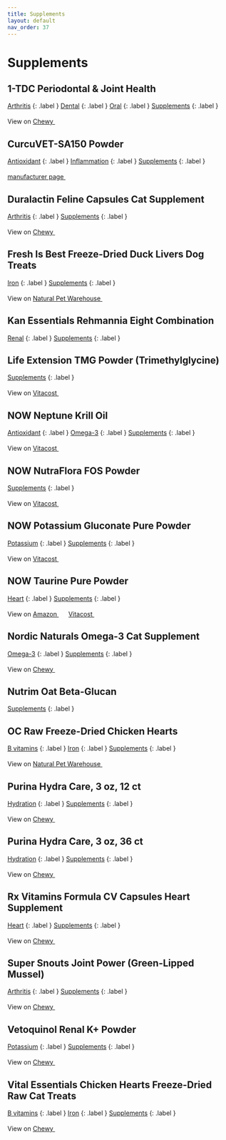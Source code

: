 ```yaml
---
title: Supplements
layout: default
nav_order: 37
---
```


# Supplements

## 1-TDC Periodontal & Joint Health

[Arthritis](arthritis.html)
{: .label }
[Dental](dental.html)
{: .label }
[Oral](oral.html)
{: .label }
[Supplements](supplements.html)
{: .label }


View on <a href="https://www.chewy.com/dp/231714" class="external" target="_blank">Chewy <svg width="18" height="18" viewBox="0 0 24 24" aria-labelledby="svg-external-link-title"><use xlink:href="#svg-external-link"></use></svg></a>

## CurcuVET-SA150 Powder

[Antioxidant](antioxidant.html)
{: .label }
[Inflammation](inflammation.html)
{: .label }
[Supplements](supplements.html)
{: .label }


 <a href="https://thornevet.com/product/curcuvet-sa150-powder/" class="external" target="_blank">manufacturer page <svg width="18" height="18" viewBox="0 0 24 24" aria-labelledby="svg-external-link-title"><use xlink:href="#svg-external-link"></use></svg></a>

## Duralactin Feline Capsules Cat Supplement

[Arthritis](arthritis.html)
{: .label }
[Supplements](supplements.html)
{: .label }


View on <a href="https://www.chewy.com/dp/110917" class="external" target="_blank">Chewy <svg width="18" height="18" viewBox="0 0 24 24" aria-labelledby="svg-external-link-title"><use xlink:href="#svg-external-link"></use></svg></a>

## Fresh Is Best Freeze-Dried Duck Livers Dog Treats

[Iron](iron.html)
{: .label }
[Supplements](supplements.html)
{: .label }


View on <a href="https://www.naturalpetwarehouse.com/fresh-is-best-freeze-dried-duck-liver-fillets-dog-treats" class="external" target="_blank">Natural Pet Warehouse <svg width="18" height="18" viewBox="0 0 24 24" aria-labelledby="svg-external-link-title"><use xlink:href="#svg-external-link"></use></svg></a>

## Kan Essentials Rehmannia Eight Combination

[Renal](renal.html)
{: .label }
[Supplements](supplements.html)
{: .label }


## Life Extension TMG Powder (Trimethylglycine)

[Supplements](supplements.html)
{: .label }


View on <a href="https://www.vitacost.com/life-extension-tmg-powder-trimethylglycine" class="external" target="_blank">Vitacost <svg width="18" height="18" viewBox="0 0 24 24" aria-labelledby="svg-external-link-title"><use xlink:href="#svg-external-link"></use></svg></a>

## NOW Neptune Krill Oil

[Antioxidant](antioxidant.html)
{: .label }
[Omega-3](omega-3.html)
{: .label }
[Supplements](supplements.html)
{: .label }


View on <a href="https://www.vitacost.com/now-neptune-krill-oil-500-mg-60-softgels" class="external" target="_blank">Vitacost <svg width="18" height="18" viewBox="0 0 24 24" aria-labelledby="svg-external-link-title"><use xlink:href="#svg-external-link"></use></svg></a>

## NOW NutraFlora FOS Powder

[Supplements](supplements.html)
{: .label }


View on <a href="https://www.vitacost.com/now-nutraflora-fos-powder" class="external" target="_blank">Vitacost <svg width="18" height="18" viewBox="0 0 24 24" aria-labelledby="svg-external-link-title"><use xlink:href="#svg-external-link"></use></svg></a>

## NOW Potassium Gluconate Pure Powder

[Potassium](potassium.html)
{: .label }
[Supplements](supplements.html)
{: .label }


View on <a href="https://www.vitacost.com/now-potassium-gluconate-pure-powder" class="external" target="_blank">Vitacost <svg width="18" height="18" viewBox="0 0 24 24" aria-labelledby="svg-external-link-title"><use xlink:href="#svg-external-link"></use></svg></a>

## NOW Taurine Pure Powder

[Heart](heart.html)
{: .label }
[Supplements](supplements.html)
{: .label }


View on <a href="https://www.amazon.com/dp/B000BQSQ68" class="external" target="_blank">Amazon <svg width="18" height="18" viewBox="0 0 24 24" aria-labelledby="svg-external-link-title"><use xlink:href="#svg-external-link"></use></svg></a> <a href="https://www.vitacost.com/now-taurine-powder" class="external" target="_blank">Vitacost <svg width="18" height="18" viewBox="0 0 24 24" aria-labelledby="svg-external-link-title"><use xlink:href="#svg-external-link"></use></svg></a>

## Nordic Naturals Omega-3 Cat Supplement

[Omega-3](omega-3.html)
{: .label }
[Supplements](supplements.html)
{: .label }


View on <a href="https://www.chewy.com/dp/689902" class="external" target="_blank">Chewy <svg width="18" height="18" viewBox="0 0 24 24" aria-labelledby="svg-external-link-title"><use xlink:href="#svg-external-link"></use></svg></a>

## Nutrim Oat Beta-Glucan

[Supplements](supplements.html)
{: .label }


## OC Raw Freeze-Dried Chicken Hearts

[B vitamins](b-vitamins.html)
{: .label }
[Iron](iron.html)
{: .label }
[Supplements](supplements.html)
{: .label }


View on <a href="https://www.naturalpetwarehouse.com/oc-raw-freeze-dried-usa-chicken-hearts-dog-treats" class="external" target="_blank">Natural Pet Warehouse <svg width="18" height="18" viewBox="0 0 24 24" aria-labelledby="svg-external-link-title"><use xlink:href="#svg-external-link"></use></svg></a>

## Purina Hydra Care, 3 oz, 12 ct

[Hydration](hydration.html)
{: .label }
[Supplements](supplements.html)
{: .label }


View on <a href="https://www.chewy.com/dp/282734" class="external" target="_blank">Chewy <svg width="18" height="18" viewBox="0 0 24 24" aria-labelledby="svg-external-link-title"><use xlink:href="#svg-external-link"></use></svg></a>

## Purina Hydra Care, 3 oz, 36 ct

[Hydration](hydration.html)
{: .label }
[Supplements](supplements.html)
{: .label }


View on <a href="https://www.chewy.com/dp/290341" class="external" target="_blank">Chewy <svg width="18" height="18" viewBox="0 0 24 24" aria-labelledby="svg-external-link-title"><use xlink:href="#svg-external-link"></use></svg></a>

## Rx Vitamins Formula CV Capsules Heart Supplement

[Heart](heart.html)
{: .label }
[Supplements](supplements.html)
{: .label }


View on <a href="https://www.chewy.com/dp/192751" class="external" target="_blank">Chewy <svg width="18" height="18" viewBox="0 0 24 24" aria-labelledby="svg-external-link-title"><use xlink:href="#svg-external-link"></use></svg></a>

## Super Snouts Joint Power (Green-Lipped Mussel)

[Arthritis](arthritis.html)
{: .label }
[Supplements](supplements.html)
{: .label }


View on <a href="https://www.chewy.com/dp/130969" class="external" target="_blank">Chewy <svg width="18" height="18" viewBox="0 0 24 24" aria-labelledby="svg-external-link-title"><use xlink:href="#svg-external-link"></use></svg></a>

## Vetoquinol Renal K+ Powder

[Potassium](potassium.html)
{: .label }
[Supplements](supplements.html)
{: .label }


View on <a href="https://www.chewy.com/dp/109759" class="external" target="_blank">Chewy <svg width="18" height="18" viewBox="0 0 24 24" aria-labelledby="svg-external-link-title"><use xlink:href="#svg-external-link"></use></svg></a>

## Vital Essentials Chicken Hearts Freeze-Dried Raw Cat Treats

[B vitamins](b-vitamins.html)
{: .label }
[Iron](iron.html)
{: .label }
[Supplements](supplements.html)
{: .label }


View on <a href="https://www.chewy.com/dp/793518" class="external" target="_blank">Chewy <svg width="18" height="18" viewBox="0 0 24 24" aria-labelledby="svg-external-link-title"><use xlink:href="#svg-external-link"></use></svg></a>

<!-- Updated 2024-10-18 02:52:49.339144Z -->
